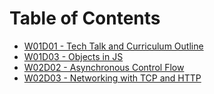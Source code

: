 # Table of Contents

* [W01D01 - Tech Talk and Curriculum Outline](/w01d01/)
* [W01D03 - Objects in JS](/w01d03/)
* [W02D02 - Asynchronous Control Flow](/w02d02/)
* [W02D03 - Networking with TCP and HTTP](/w02d03/)
